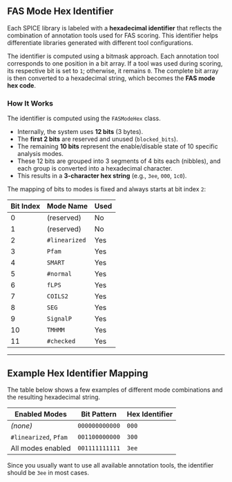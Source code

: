 ## FAS Mode Hex Identifier

Each SPICE library is labeled with a **hexadecimal identifier** that reflects the combination of annotation tools used for FAS scoring. This identifier helps differentiate libraries generated with different tool configurations.

The identifier is computed using a bitmask approach. Each annotation tool corresponds to one position in a bit array. If a tool was used during scoring, its respective bit is set to `1`; otherwise, it remains `0`. The complete bit array is then converted to a hexadecimal string, which becomes the **FAS mode hex code**.

### How It Works

The identifier is computed using the `FASModeHex` class.

- Internally, the system uses **12 bits** (3 bytes).
- The **first 2 bits** are reserved and unused (`blocked_bits`).
- The remaining **10 bits** represent the enable/disable state of 10 specific analysis modes.
- These 12 bits are grouped into 3 segments of 4 bits each (nibbles), and each group is converted into a hexadecimal character.
- This results in a **3-character hex string** (e.g., `3ee`, `000`, `1c0`).

The mapping of bits to modes is fixed and always starts at bit index `2`:

| Bit Index | Mode Name     | Used |
| --------- | ------------- | ---- |
| 0         | (reserved)    | No   |
| 1         | (reserved)    | No   |
| 2         | `#linearized` | Yes  |
| 3         | `Pfam`        | Yes  |
| 4         | `SMART`       | Yes  |
| 5         | `#normal`     | Yes  |
| 6         | `fLPS`        | Yes  |
| 7         | `COILS2`      | Yes  |
| 8         | `SEG`         | Yes  |
| 9         | `SignalP`     | Yes  |
| 10        | `TMHMM`       | Yes  |
| 11        | `#checked`    | Yes  |

---

## Example Hex Identifier Mapping

The table below shows a few examples of different mode combinations and the resulting hexadecimal string.

| Enabled Modes         | Bit Pattern    | Hex Identifier |
| --------------------- | -------------- | -------------- |
| _(none)_              | `000000000000` | `000`          |
| `#linearized`, `Pfam` | `001100000000` | `300`          |
| All modes enabled     | `001111111111` | `3ee`          |

Since you usually want to use all available annotation tools, the identifier should be `3ee` in most cases.
